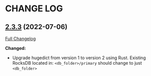 # CHANGE LOG

## [2.3.3](https://github.com/binh-vu/kgdata/tree/2.3.3) (2022-07-06)

[Full Changelog](https://github.com/binh-vu/kgdata/compare/1.7.1...2.3.3)

**Changed:**

- Upgrade hugedict from version 1 to version 2 using Rust. Existing RocksDB located in: `<db_folder>/primary` should change to just `<db_folder>`
